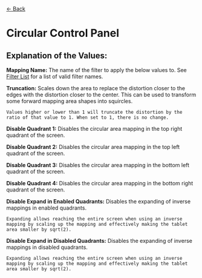[<- Back](https://github.com/Kuuuube/Circular_Area/blob/main/README.md#circular-area-plugin-for-opentabletdriver-)

# Circular Control Panel

## Explanation of the Values:

**Mapping Name:** The name of the filter to apply the below values to. See [Filter List](https://github.com/Kuuuube/Circular_Area/blob/main/wiki/filter_list#filter-list) for a list of valid filter names.

**Truncation:** Scales down the area to replace the distortion closer to the edges with the distortion closer to the center. This can be used to transform some forward mapping area shapes into squircles.

    Values higher or lower than 1 will truncate the distortion by the ratio of that value to 1. When set to 1, there is no change.

**Disable Quadrant 1:** Disables the circular area mapping in the top right quadrant of the screen.

**Disable Quadrant 2:** Disables the circular area mapping in the top left quadrant of the screen.

**Disable Quadrant 3:** Disables the circular area mapping in the bottom left quadrant of the screen.

**Disable Quadrant 4:** Disables the circular area mapping in the bottom right quadrant of the screen.

**Disable Expand in Enabled Quadrants:** Disables the expanding of inverse mappings in enabled quadrants.

    Expanding allows reaching the entire screen when using an inverse mapping by scaling up the mapping and effectively making the tablet area smaller by sqrt(2).

**Disable Expand in Disabled Quadrants:** Disables the expanding of inverse mappings in disabled quadrants.

    Expanding allows reaching the entire screen when using an inverse mapping by scaling up the mapping and effectively making the tablet area smaller by sqrt(2).